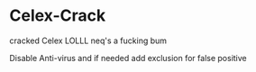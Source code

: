 # Celex-Crack
cracked Celex LOLLL neq's a fucking bum

Disable Anti-virus and if needed add exclusion for false positive
